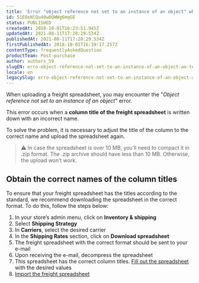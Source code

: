 ```yaml
---
title: 'Error "object reference not set to an instance of an object" when uploading a freight spreadsheet'
id: 51E8sNlQu40w0QWWg6mqGE
status: PUBLISHED
createdAt: 2018-10-01T16:23:51.945Z
updatedAt: 2021-08-11T17:20:29.534Z
publishedAt: 2021-08-11T17:20:29.534Z
firstPublishedAt: 2018-10-01T16:39:17.257Z
contentType: frequentlyAskedQuestion
productTeam: Post-purchase
author: authors_59
slugEN: erro-object-reference-not-set-to-an-instance-of-an-object-ao-tentar
locale: en
legacySlug: erro-object-reference-not-set-to-an-instance-of-an-object-ao-tentar
---
```


When uploading a freight spreadsheet, you may encounter the "*Object reference not set to an instance of an object*" error.

This error occurs when a __column title of the freight spreadsheet__ is written down with an incorrect name.

To solve the problem, it is necessary to adjust the title of the column to the correct name and upload the spreadsheet again.

> ⚠️ In case the spreadsheet is over 10 MB, you’ll need to compact it in .zip format. The .zip archive should have less than 10 MB. Otherwise, the upload won’t work.

## Obtain the correct names of the column titles

To ensure that your freight spreadsheet has the titles according to the standard, we recommend downloading the spreadsheet in the correct format. To do this, follow the steps below:

1. In your store’s admin menu, click on __Inventory & shipping__
2. Select __Shipping Strategy__
3. In __Carriers__, select the desired carrier
4. In the __Shipping Rates__ section, click on __Download spreadsheet__
5. The freight spreadsheet with the correct format should be sent to your e-mail
6. Upon receiving the e-mail, decompress the spreadsheet
7. This spreadsheet has the correct column titles. [Fill out the spreadsheet](/en/tutorial/building-a-freight-spreadsheet) with the desired values
8. [Import the freight spreadsheet](/en/tutorial/importing-the-shipping-spreadsheet)

